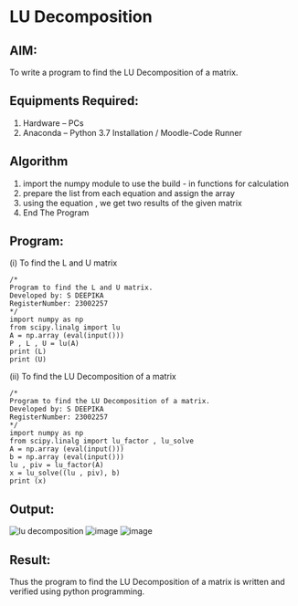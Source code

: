 # LU Decomposition 

## AIM:
To write a program to find the LU Decomposition of a matrix.

## Equipments Required:
1. Hardware – PCs
2. Anaconda – Python 3.7 Installation / Moodle-Code Runner

## Algorithm
1. import the numpy module to use the build - in functions for calculation
2. prepare the list from each equation and assign the array
3. using the equation , we get two results of the given matrix
4. End The Program 

## Program:
(i) To find the L and U matrix
```
/*
Program to find the L and U matrix.
Developed by: S DEEPIKA
RegisterNumber: 23002257
*/
import numpy as np
from scipy.linalg import lu
A = np.array (eval(input()))
P , L , U = lu(A)
print (L)
print (U)
```
(ii) To find the LU Decomposition of a matrix
```
/*
Program to find the LU Decomposition of a matrix.
Developed by: S DEEPIKA
RegisterNumber: 23002257
*/
import numpy as np
from scipy.linalg import lu_factor , lu_solve
A = np.array (eval(input()))
b = np.array (eval(input()))
lu , piv = lu_factor(A)
x = lu_solve((lu , piv), b)
print (x)

```

## Output:
![lu decomposition]()
![image](https://github.com/Deepikasuresh05/LU-Decomposition/assets/148514509/580f332f-405a-4105-a301-5c641d8a8e40)
![image](https://github.com/Deepikasuresh05/LU-Decomposition/assets/148514509/60ba467e-1d3e-4a0f-b625-773163c6c186)



## Result:
Thus the program to find the LU Decomposition of a matrix is written and verified using python programming.

